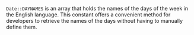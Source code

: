`Date::DAYNAMES` is an array that holds the names of the days of the week in the English language. This constant offers a convenient method for developers to retrieve the names of the days without having to manually define them.
